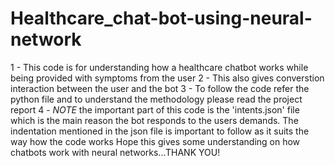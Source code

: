 # Healthcare_chat-bot-using-neural-network
1 - This code is for understanding how a healthcare chatbot works while being provided with symptoms from the user
2 - This also gives  converstion interaction between the user and the bot
3 - To follow the code refer the python file and to understand the methodology please read the project report
4 - *NOTE* the important part of this code is the 'intents.json' file which is the main reason the bot responds to the users demands. The indentation mentioned in the       json file is important to follow as it suits the way how the code works
Hope this gives some understanding on how chatbots work with neural networks...THANK YOU! 
